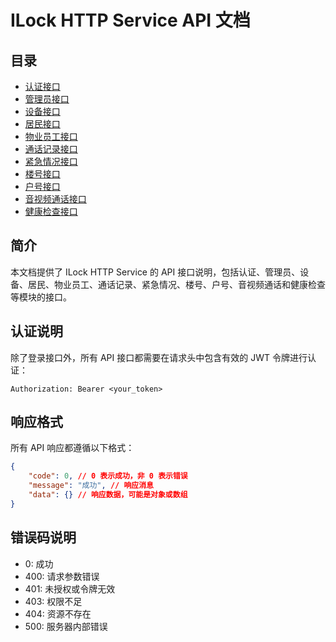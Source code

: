 # ILock HTTP Service API 文档

## 目录

- [认证接口](01_auth_api.md)
- [管理员接口](02_admin_api.md)
- [设备接口](03_device_api.md)
- [居民接口](04_resident_api.md)
- [物业员工接口](05_staff_api.md)
- [通话记录接口](06_call_record_api.md)
- [紧急情况接口](07_emergency_api.md)
- [楼号接口](08_building_api.md)
- [户号接口](09_household_api.md)
- [音视频通话接口](10_rtc_api.md)
- [健康检查接口](11_health_api.md)

## 简介

本文档提供了 ILock HTTP Service 的 API 接口说明，包括认证、管理员、设备、居民、物业员工、通话记录、紧急情况、楼号、户号、音视频通话和健康检查等模块的接口。

## 认证说明

除了登录接口外，所有 API 接口都需要在请求头中包含有效的 JWT 令牌进行认证：

```
Authorization: Bearer <your_token>
```

## 响应格式

所有 API 响应都遵循以下格式：

```json
{
	"code": 0, // 0 表示成功，非 0 表示错误
	"message": "成功", // 响应消息
	"data": {} // 响应数据，可能是对象或数组
}
```

## 错误码说明

- 0: 成功
- 400: 请求参数错误
- 401: 未授权或令牌无效
- 403: 权限不足
- 404: 资源不存在
- 500: 服务器内部错误
